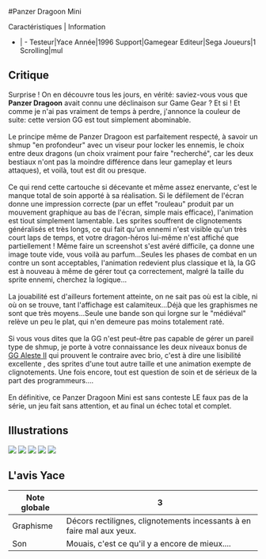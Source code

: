 #Panzer Dragoon Mini

Caractéristiques | Information
- | -
Testeur|Yace
Année|1996
Support|Gamegear
Editeur|Sega
Joueurs|1
Scrolling|mul

## Critique
Surprise ! On en découvre tous les jours, en vérité: saviez-vous vous que <b>Panzer Dragoon</b> avait connu une déclinaison sur Game Gear ? Et si ! Et comme je n'ai pas vraiment de temps à perdre, j'annonce la couleur de suite: cette version GG est tout simplement abominable. <br/><br/>Le principe même de Panzer Dragoon est parfaitement respecté, à savoir un shmup "en profondeur" avec un viseur pour locker les ennemis, le choix entre deux dragons (un choix vraiment pour faire "recherché", car les deux bestiaux n'ont pas la moindre différence dans leur gameplay et leurs attaques), et voilà, tout est dit ou presque.<br/><br/>Ce qui rend cette cartouche si décevante et même assez enervante, c'est le manque total de soin apporté à sa réalisation. Si le défilement de l'écran donne une impression correcte (par un effet "rouleau" produit par un mouvement graphique au bas de l'écran, simple mais efficace), l'animation est tiout simplement lamentable. Les sprites souffrent de clignotements généralisés et très longs, ce qui fait qu'un ennemi n'est visible qu'un très court laps de temps, et votre dragon-héros lui-même n'est affiché que partiellement ! Même faire un screenshot s'est avéré difficile, ça donne une image toute vide, vous voilà au parfum...Seules les phases de combat en un contre un sont acceptables, l'animation redevient plus classique et là, la GG est à nouveau à même de gérer tout ça correctement, malgré la taille du sprite ennemi, cherchez la logique...<br/><br/>La jouabilité est d'ailleurs fortement atteinte, on ne sait pas où est la cible, ni où on se trouve, tant l'affichage est calamiteux...Déjà que les graphismes ne sont que très moyens...Seule une bande son qui lorgne sur le "médiéval" relève un peu le plat, qui n'en demeure pas moins totalement raté.<br/><br/>Si vous vous dites que la GG n'est peut-être  pas capable de gérer un pareil type de shmup, je porte à votre connaissance les deux niveaux bonus de <a href="index.php?page=fiche&id=765"> GG Aleste II</a> qui prouvent le contraire avec brio, c'est à dire une lisibilité excellente , des sprites d'une tout autre taille et une animation exempte de clignotements. Une fois encore, tout est question de soin et de sérieux de la part des programmeurs....<br/><br/>En définitive, ce Panzer Dragoon Mini est sans conteste LE faux pas de la série, un jeu fait sans attention, et au final un échec total et complet.

## Illustrations
![](http://www.shmup.com/images/thumbs/img_fiche_1_1145.png)
![](http://www.shmup.com/images/thumbs/img_fiche_2_1145.png)
![](http://www.shmup.com/images/thumbs/img_fiche_3_1145.png)
![](http://www.shmup.com/images/thumbs/)
![](http://www.shmup.com/images/thumbs/)

## L'avis Yace
Note globale|3
-|-
Graphisme|Décors rectilignes, clignotements incessants à en faire mal aux yeux.
Son|Mouais, c'est ce qu'il y a encore de mieux....
